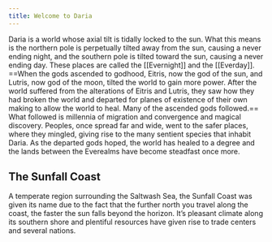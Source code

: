 ```yaml
---
title: Welcome to Daria
---
```

Daria is a world whose axial tilt is tidally locked to the sun. What this means is the northern pole is perpetually tilted away from the sun, causing a never ending night, and the southern pole is tilted toward the sun, causing a never ending day. These places are called the [[Evernight]] and the [[Everday]].
==When the gods ascended to godhood, Eitris, now the god of the sun, and Lutris, now god of the moon, tilted the world to gain more power. After the world suffered from the alterations of Eitris and Lutris, they saw how they had broken the world and departed for planes of existence of their own making to allow the world to heal. Many of the ascended gods followed.==
What followed is millennia of migration and convergence and magical discovery. Peoples, once spread far and wide, went to the safer places, where they mingled, giving rise to the many sentient species that inhabit Daria. As the departed gods hoped, the world has healed to a degree and the lands between the Everealms have become steadfast once more.
## The Sunfall Coast
A temperate region surrounding the Saltwash Sea, the Sunfall Coast was given its name due to the fact that the further north you travel along the coast, the faster the sun falls beyond the horizon. It’s pleasant climate along its southern shore and plentiful resources have given rise to trade centers and several nations.